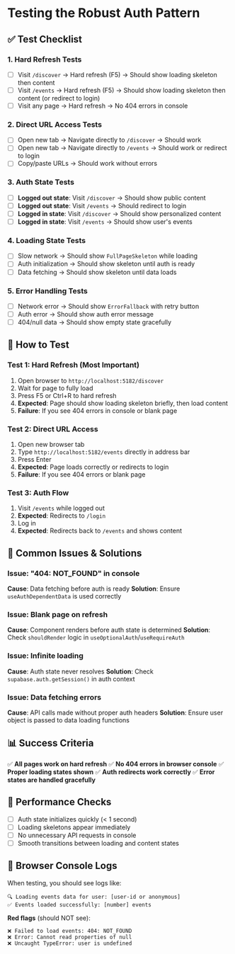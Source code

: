 # Testing the Robust Auth Pattern

## ✅ Test Checklist

### 1. Hard Refresh Tests
- [ ] Visit `/discover` → Hard refresh (F5) → Should show loading skeleton then content
- [ ] Visit `/events` → Hard refresh (F5) → Should show loading skeleton then content (or redirect to login)
- [ ] Visit any page → Hard refresh → No 404 errors in console

### 2. Direct URL Access Tests
- [ ] Open new tab → Navigate directly to `/discover` → Should work
- [ ] Open new tab → Navigate directly to `/events` → Should work or redirect to login
- [ ] Copy/paste URLs → Should work without errors

### 3. Auth State Tests
- [ ] **Logged out state**: Visit `/discover` → Should show public content
- [ ] **Logged out state**: Visit `/events` → Should redirect to login
- [ ] **Logged in state**: Visit `/discover` → Should show personalized content
- [ ] **Logged in state**: Visit `/events` → Should show user's events

### 4. Loading State Tests
- [ ] Slow network → Should show `FullPageSkeleton` while loading
- [ ] Auth initialization → Should show skeleton until auth is ready
- [ ] Data fetching → Should show skeleton until data loads

### 5. Error Handling Tests
- [ ] Network error → Should show `ErrorFallback` with retry button
- [ ] Auth error → Should show auth error message
- [ ] 404/null data → Should show empty state gracefully

## 🔧 How to Test

### Test 1: Hard Refresh (Most Important)
1. Open browser to `http://localhost:5182/discover`
2. Wait for page to fully load
3. Press F5 or Ctrl+R to hard refresh
4. **Expected**: Page should show loading skeleton briefly, then load content
5. **Failure**: If you see 404 errors in console or blank page

### Test 2: Direct URL Access
1. Open new browser tab
2. Type `http://localhost:5182/events` directly in address bar
3. Press Enter
4. **Expected**: Page loads correctly or redirects to login
5. **Failure**: If you see 404 errors or blank page

### Test 3: Auth Flow
1. Visit `/events` while logged out
2. **Expected**: Redirects to `/login`
3. Log in
4. **Expected**: Redirects back to `/events` and shows content

## 🐛 Common Issues & Solutions

### Issue: "404: NOT_FOUND" in console
**Cause**: Data fetching before auth is ready
**Solution**: Ensure `useAuthDependentData` is used correctly

### Issue: Blank page on refresh
**Cause**: Component renders before auth state is determined
**Solution**: Check `shouldRender` logic in `useOptionalAuth`/`useRequireAuth`

### Issue: Infinite loading
**Cause**: Auth state never resolves
**Solution**: Check `supabase.auth.getSession()` in auth context

### Issue: Data fetching errors
**Cause**: API calls made without proper auth headers
**Solution**: Ensure user object is passed to data loading functions

## 📊 Success Criteria

✅ **All pages work on hard refresh**
✅ **No 404 errors in browser console**
✅ **Proper loading states shown**
✅ **Auth redirects work correctly**
✅ **Error states are handled gracefully**

## 🚀 Performance Checks

- [ ] Auth state initializes quickly (< 1 second)
- [ ] Loading skeletons appear immediately
- [ ] No unnecessary API requests in console
- [ ] Smooth transitions between loading and content states

## 📝 Browser Console Logs

When testing, you should see logs like:
```
🔍 Loading events data for user: [user-id or anonymous]
✅ Events loaded successfully: [number] events
```

**Red flags** (should NOT see):
```
❌ Failed to load events: 404: NOT_FOUND
❌ Error: Cannot read properties of null
❌ Uncaught TypeError: user is undefined
```
